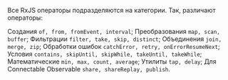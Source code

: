Все RxJS операторы подразделяются на категории. Так, различают операторы:

Создания `of, from, fromEvent, interval`;
Преобразования `map, scan, buffer`;
Фильтрации `filter, take, skip, distinct`;
Объединения `join, merge, zip`;
Обработки ошибок `catchError, retry, onErrorResumeNext`;
Условия `contains, skipUntil, skipWhile, takeUntil, takeWhile`;
Математические `min, max, count, average`;
Утилиты `tap, delay`;
Для Connectable Observable `share, shareReplay, publish`.

